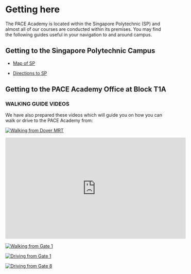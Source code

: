 # Getting here

The PACE Academy is located within the Singapore Polytechnic (SP) and almost all of our courses are conducted within its premises. You may find the following guides useful in your navigation to and around campus.

## Getting to the Singapore Polytechnic Campus

* [Map of SP](https://www.sp.edu.sg/map)

* [Directions to SP](https://www.sp.edu.sg/sp/about-sp/visit-us/directions-to-sp)

## Getting to the PACE Academy Office at Block T1A

### WALKING GUIDE VIDEOS

We have also prepared these videos which will guide you on how you can walk or drive to the PACE Academy from:

[![Walking from Dover MRT](http://img.youtube.com/vi/YOUTUBE_VIDEO_ID_HERE/0.jpg)](https://youtu.be/pdTsjfa-pmc)

<div class="opendoc-video">
<iframe width="560" height="315" src="https://youtu.be/pdTsjfa-pmc" frameborder="0" allow="autoplay; encrypted-media" allowfullscreen></iframe>
</div>


[![Walking from Gate 1](http://img.youtube.com/vi/YOUTUBE_VIDEO_ID_HERE/0.jpg)](https://youtu.be/yFYrg3plopg)


[![Driving from Gate 1](http://img.youtube.com/vi/YOUTUBE_VIDEO_ID_HERE/0.jpg)](https://youtu.be/AvLnME9eN74)


[![Driving from Gate 8](http://img.youtube.com/vi/YOUTUBE_VIDEO_ID_HERE/0.jpg)](https://youtu.be/PCJFJG7sfbw)
